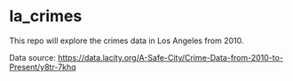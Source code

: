 # la_crimes

This repo will explore the crimes data in Los Angeles from 2010. 

Data source: https://data.lacity.org/A-Safe-City/Crime-Data-from-2010-to-Present/y8tr-7khq
